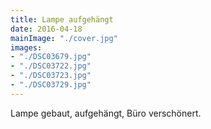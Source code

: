```yaml
---
title: Lampe aufgehängt
date: 2016-04-18
mainImage: "./cover.jpg"
images:
- "./DSC03679.jpg"
- "./DSC03722.jpg"
- "./DSC03723.jpg"
- "./DSC03729.jpg"
---
```


Lampe gebaut, aufgehängt, Büro verschönert.
